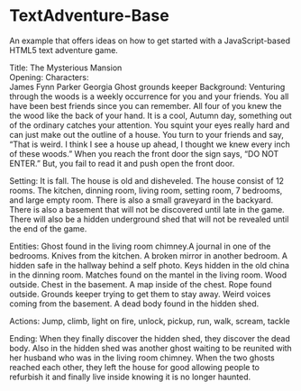 TextAdventure-Base
==================

An example that offers ideas on how to get started with a JavaScript-based HTML5 text adventure game.

Title: The Mysterious Mansion<br>
Opening: Characters:<br>
James
Fynn
Parker
Georgia
Ghost
grounds keeper
Background:
	Venturing through the woods is a weekly occurrence for you and your friends. You all have been best friends since you can remember. All four of you knew the the wood like the back of your hand. 
	It is a cool, Autumn day, something out of the ordinary catches your attention. You squint your eyes really hard and can just make out the outline of a house. 
	You turn to your friends and say, “That is weird. I think I see a house up ahead, I thought we knew every inch of these woods.”
	When you reach the front door the sign says, “DO NOT ENTER.” But, you fail to read it and push open the front door.

Setting:
It is fall. The house is old and disheveled. The house consist of 12 rooms. The kitchen, dinning room, living room, setting room, 7 bedrooms, and large empty room. There is also a small graveyard in the backyard. There is also a basement that will not be discovered until late in the game. There will also be a hidden underground shed that will not be revealed until the end of the game.

Entities: 
Ghost found in the living room chimney.A journal in one of the bedrooms. Knives from the kitchen. A broken mirror in another bedroom. A hidden safe in the hallway behind a self photo. Keys hidden in the old china in the dinning room. Matches found on the mantel in the living room. Wood outside. Chest in the basement. A map inside of the chest. Rope found outside. Grounds keeper trying to get them to stay away. Weird voices coming from the basement. A dead body found in the hidden shed.

Actions:
Jump, climb, light on fire, unlock, pickup, run, walk, scream, tackle

Ending:
When they finally discover the hidden shed, they discover the dead body. Also in the hidden shed was another ghost waiting to be reunited with her husband who was in the living room chimney. When the two ghosts reached each other, they left the house for good allowing people to refurbish it and finally live inside knowing it is no longer haunted. 
